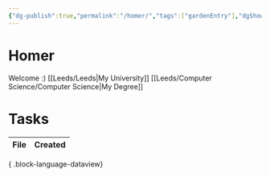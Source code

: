 ```yaml
---
{"dg-publish":true,"permalink":"/homer/","tags":["gardenEntry"],"dgShowInlineTitle":false}
---
```


# Homer
Welcome :)
[[Leeds/Leeds\|My University]]
[[Leeds/Computer Science/Computer Science\|My Degree]]


# Tasks
| File | Created |
| ---- | ------- |

{ .block-language-dataview}